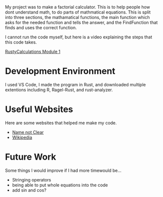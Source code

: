 



My project was to make a factorial calculator. This is to help people how dont understand math, to do parts of mathmatical equations. This is split into three sections, the mathamatical functions, the main function which asks for the needed function and tells the answer, and the FindFunction that finds and uses the correct function.

I cannot run the code myself, but here is a video explaining the steps that this code takes.

[RustyCalculations Module 1](https://www.youtube.com/watch?v=_OVpi3MVmko)

# Development Environment

I used VS Code, I made the program in Rust, and downloaded multiple extentions including R, Ragel-Rust, and rust-analyzer.

# Useful Websites

Here are some websites that helped me make my code.
* [Name not Clear](https://doc.rust-lang.org/std/index.html)
* [Wikipedia](https://en.wikipedia.org/wiki/Rust_(programming_language))

# Future Work

Some things I would improve if I had more timewould be...
* Stringing operators
* being able to put whole equations into the code
* add sin and cos?
